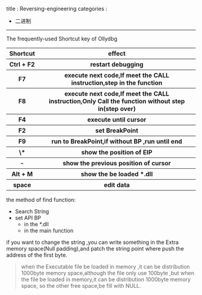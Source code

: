title : Reversing-engineering
categories :
- 二进制
---
The frequently-used Shortcut key of Ollydbg

<table>
        <tr>
            <th>Shortcut</th>
            <th>effect</th>
        </tr>
        <tr>
            <th>Ctrl + F2</th>
            <th>restart debugging</th>
        </tr>
        <tr>
            <th>F7</th>
            <th>execute next code,If meet the CALL instruction,step in the function</th>
        </tr>
        <tr>
            <th>F8</th>
            <th>execute next code,If meet the CALL instruction,Only Call the function without step in(step over)</th>
        </tr>
        <tr>
            <th>F4</th>
            <th>execute until cursor</th>
        </tr>
        <tr>
            <th>F2</th>
            <th>set BreakPoint</th>
        </tr>
        <tr>
            <th>F9</th>
            <th>run to BreakPoint,if without BP ,run until end</th>
        </tr>
        <tr>
            <th>\*</th>
            <th>show the position of EIP</th>
        </tr>
        <tr>
            <th>-</th>
            <th>show the previous position of cursor</th>
        </tr>
        <tr>
            <th>Alt + M</th>
            <th>show the be loaded *.dll</th>
        </tr>
        <tr>
            <th>space</th>
            <th>edit data</th>
        </tr>
</table>


the method of find function:
- Search String
- set API BP
  + in the *.dll
  + in the main function

if you want to change the string ,you can write something in the Extra memory space(Null padding),and patch the string point where push the address of the first byte.

> when the Executable file be loaded in memory ,it can be distribution 1000byte memory space,although the file only use 100byte ,but when the file be loaded in memory,it can be distribution 1000byte memory space, so the other free space,be fill with NULL.